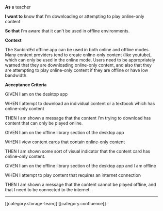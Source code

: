  **As**  a teacher

 **I want to**  know that I'm downloading or attempting to play online-only content

 **So that**  I'm aware that it can't be used in offline environments. 

 **Context** 

The SunbirdEd offline app can be used in both online and offline modes. Many content providers tend to create online-only content (like youtube), which can only be used in the online mode. Users need to be appropriately warned that they are downloading online-only content, and also that they are attempting to play online-only content if they are offline or have low bandwidth. 



 **Acceptance Criteria** 

GIVEN I am on the desktop app 

WHEN I attempt to download an individual content or a textbook which has online-only content 

THEN I am shown a message that the content I'm trying to download has content that can only be played online. 



GIVEN I am on the offline library section of the desktop app

WHEN I view content cards that contain online-only content

THEN I am shown some sort of visual indicator that the content card has online-only content. 



GIVEN I am on the offline library section of the desktop app and I am offline 

WHEN I attempt to play content that requires an internet connection

THEN I am shown a message that the content cannot be played offline, and that I need to be connected to the internet. 



*****

[[category.storage-team]] 
[[category.confluence]] 
